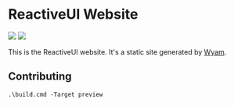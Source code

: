 # ReactiveUI Website

<img src="https://dotnetfoundation.visualstudio.com/_apis/public/build/definitions/a5852744-a77d-4d76-a9d2-81ac1fdd5744/21/badge"/> <img src="https://dotnetfoundation.vsrm.visualstudio.com/_apis/public/Release/badge/a5852744-a77d-4d76-a9d2-81ac1fdd5744/3/5"/>

This is the ReactiveUI website. It's a static site generated by [Wyam](https://wyam.io).

## Contributing

```
.\build.cmd -Target preview
```
